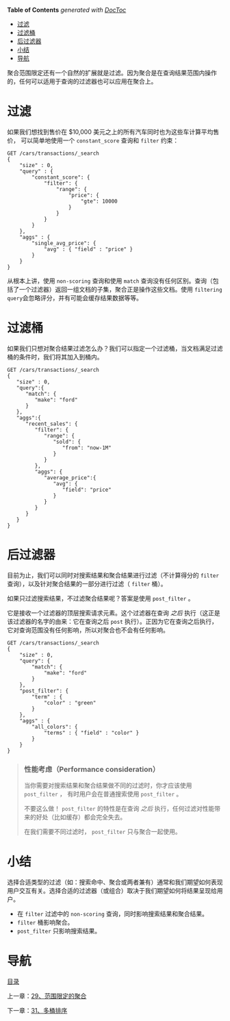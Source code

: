 <!-- START doctoc generated TOC please keep comment here to allow auto update -->
<!-- DON'T EDIT THIS SECTION, INSTEAD RE-RUN doctoc TO UPDATE -->
**Table of Contents**  *generated with [DocToc](https://github.com/thlorenz/doctoc)*

- [过滤](#%E8%BF%87%E6%BB%A4)
- [过滤桶](#%E8%BF%87%E6%BB%A4%E6%A1%B6)
- [后过滤器](#%E5%90%8E%E8%BF%87%E6%BB%A4%E5%99%A8)
- [小结](#%E5%B0%8F%E7%BB%93)
- [导航](#%E5%AF%BC%E8%88%AA)

<!-- END doctoc generated TOC please keep comment here to allow auto update -->

聚合范围限定还有一个自然的扩展就是过滤。因为聚合是在查询结果范围内操作的，任何可以适用于查询的过滤器也可以应用在聚合上。

# 过滤

如果我们想找到售价在 $10,000 美元之上的所有汽车同时也为这些车计算平均售价， 可以简单地使用一个 `constant_score` 查询和 `filter` 约束：

```
GET /cars/transactions/_search
{
    "size" : 0,
    "query" : {
        "constant_score": {
            "filter": {
                "range": {
                    "price": {
                        "gte": 10000
                    }
                }
            }
        }
    },
    "aggs" : {
        "single_avg_price": {
            "avg" : { "field" : "price" }
        }
    }
}
```

从根本上讲，使用 `non-scoring` 查询和使用 `match` 查询没有任何区别。查询（包括了一个过滤器）返回一组文档的子集，聚合正是操作这些文档。使用 `filtering query`会忽略评分，并有可能会缓存结果数据等等。

# 过滤桶

如果我们只想对聚合结果过滤怎么办？我们可以指定一个过滤桶，当文档满足过滤桶的条件时，我们将其加入到桶内。

```
GET /cars/transactions/_search
{
   "size" : 0,
   "query":{
      "match": {
         "make": "ford"
      }
   },
   "aggs":{
      "recent_sales": {
         "filter": { 
            "range": {
               "sold": {
                  "from": "now-1M"
               }
            }
         },
         "aggs": {
            "average_price":{
               "avg": {
                  "field": "price" 
               }
            }
         }
      }
   }
}
```

# 后过滤器

目前为止，我们可以同时对搜索结果和聚合结果进行过滤（不计算得分的 `filter` 查询），以及针对聚合结果的一部分进行过滤（ `filter` 桶）。

如果只过滤搜索结果，不过滤聚合结果呢？答案是使用 `post_filter` 。

它是接收一个过滤器的顶层搜索请求元素。这个过滤器在查询 *之后* 执行（这正是该过滤器的名字的由来：它在查询之后 `post` 执行）。正因为它在查询之后执行，它对查询范围没有任何影响，所以对聚合也不会有任何影响。

```
GET /cars/transactions/_search
{
    "size" : 0,
    "query": {
        "match": {
            "make": "ford"
        }
    },
    "post_filter": {    
        "term" : {
            "color" : "green"
        }
    },
    "aggs" : {
        "all_colors": {
            "terms" : { "field" : "color" }
        }
    }
}
```

> ### 性能考虑（Performance consideration）
>
> 当你需要对搜索结果和聚合结果做不同的过滤时，你才应该使用 `post_filter` ， 有时用户会在普通搜索使用 `post_filter` 。
>
> 不要这么做！ `post_filter` 的特性是在查询 *之后* 执行，任何过滤对性能带来的好处（比如缓存）都会完全失去。
>
> 在我们需要不同过滤时， `post_filter` 只与聚合一起使用。

# 小结

选择合适类型的过滤（如：搜索命中、聚合或两者兼有）通常和我们期望如何表现用户交互有关。选择合适的过滤器（或组合）取决于我们期望如何将结果呈现给用户。

- 在 `filter` 过滤中的 `non-scoring` 查询，同时影响搜索结果和聚合结果。
- `filter` 桶影响聚合。
- `post_filter` 只影响搜索结果。


# 导航

[目录](README.md)

上一章：[29、范围限定的聚合](29、范围限定的聚合.md)

下一章：[31、多桶排序](31、多桶排序.md)
